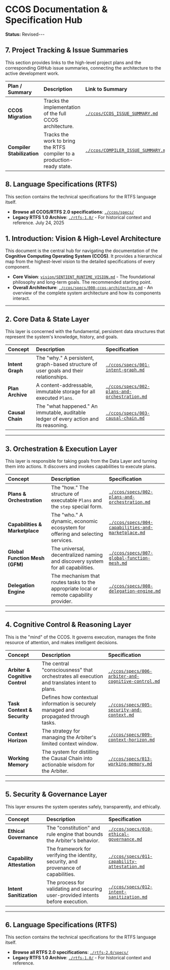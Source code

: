 # CCOS Documentation & Specification Hub

**Status:** Revised---

## 7. Project Tracking & Issue Summaries

This section provides links to the high-level project plans and the corresponding GitHub issue summaries, connecting the architecture to the active development work.

| Plan / Summary | Description | Link to Summary | Link to Plan |
| :--- | :--- | :--- | :--- |
| **CCOS Migration** | Tracks the implementation of the full CCOS architecture. | [`./ccos/CCOS_ISSUE_SUMMARY.md`](./ccos/CCOS_ISSUE_SUMMARY.md) | [`./archive/ccos/CCOS_MIGRATION_TRACKER.md`](./archive/ccos/CCOS_MIGRATION_TRACKER.md) |
| **Compiler Stabilization** | Tracks the work to bring the RTFS compiler to a production-ready state. | [`./ccos/COMPILER_ISSUE_SUMMARY.md`](./ccos/COMPILER_ISSUE_SUMMARY.md) | [`./ccos/COMPILER_COMPLETION_PLAN.md`](./ccos/COMPILER_COMPLETION_PLAN.md) |

## 8. Language Specifications (RTFS)

This section contains the technical specifications for the RTFS language itself.

-   **Browse all CCOS/RTFS 2.0 specifications**: [`./ccos/specs/`](./ccos/specs/)
-   **Legacy RTFS 1.0 Archive**: [`./rtfs-1.0/`](./rtfs-1.0/) - For historical context and reference. July 24, 2025

## 1. Introduction: Vision & High-Level Architecture

This document is the central hub for navigating the documentation of the **Cognitive Computing Operating System (CCOS)**. It provides a hierarchical map from the highest-level vision to the detailed specifications of every component.

-   **Core Vision**: [`vision/SENTIENT_RUNTIME_VISION.md`](./vision/SENTIENT_RUNTIME_VISION.md) - The foundational philosophy and long-term goals. The recommended starting point.
-   **Overall Architecture**: [`./ccos/specs/000-ccos-architecture.md`](./ccos/specs/000-ccos-architecture.md) - An overview of the complete system architecture and how its components interact.

---

## 2. Core Data & State Layer

This layer is concerned with the fundamental, persistent data structures that represent the system's knowledge, history, and goals.

| Concept | Description | Specification |
| :--- | :--- | :--- |
| **Intent Graph** | The "why." A persistent, graph-based structure of user goals and their relationships. | [`./ccos/specs/001-intent-graph.md`](./ccos/specs/001-intent-graph.md) |
| **Plan Archive** | A content-addressable, immutable storage for all executed `Plans`. | [`./ccos/specs/002-plans-and-orchestration.md`](./ccos/specs/002-plans-and-orchestration.md) |
| **Causal Chain** | The "what happened." An immutable, auditable ledger of every action and its reasoning. | [`./ccos/specs/003-causal-chain.md`](./ccos/specs/003-causal-chain.md) |

---

## 3. Orchestration & Execution Layer

This layer is responsible for taking goals from the Data Layer and turning them into actions. It discovers and invokes capabilities to execute plans.

| Concept | Description | Specification |
| :--- | :--- | :--- |
| **Plans & Orchestration** | The "how." The structure of executable `Plans` and the `step` special form. | [`./ccos/specs/002-plans-and-orchestration.md`](./ccos/specs/002-plans-and-orchestration.md) |
| **Capabilities & Marketplace** | The "who." A dynamic, economic ecosystem for offering and selecting services. | [`./ccos/specs/004-capabilities-and-marketplace.md`](./ccos/specs/004-capabilities-and-marketplace.md) |
| **Global Function Mesh (GFM)** | The universal, decentralized naming and discovery system for all capabilities. | [`./ccos/specs/007-global-function-mesh.md`](./ccos/specs/007-global-function-mesh.md) |
| **Delegation Engine** | The mechanism that routes tasks to the appropriate local or remote capability provider. | [`./ccos/specs/008-delegation-engine.md`](./ccos/specs/008-delegation-engine.md) |

---

## 4. Cognitive Control & Reasoning Layer

This is the "mind" of the CCOS. It governs execution, manages the finite resource of attention, and makes intelligent decisions.

| Concept | Description | Specification |
| :--- | :--- | :--- |
| **Arbiter & Cognitive Control** | The central "consciousness" that orchestrates all execution and translates intent to plans. | [`./ccos/specs/006-arbiter-and-cognitive-control.md`](./ccos/specs/006-arbiter-and-cognitive-control.md) |
| **Task Context & Security** | Defines how contextual information is securely managed and propagated through tasks. | [`./ccos/specs/005-security-and-context.md`](./ccos/specs/005-security-and-context.md) |
| **Context Horizon** | The strategy for managing the Arbiter's limited context window. | [`./ccos/specs/009-context-horizon.md`](./ccos/specs/009-context-horizon.md) |
| **Working Memory** | The system for distilling the Causal Chain into actionable wisdom for the Arbiter. | [`./ccos/specs/013-working-memory.md`](./ccos/specs/013-working-memory.md) |

---

## 5. Security & Governance Layer

This layer ensures the system operates safely, transparently, and ethically.

| Concept | Description | Specification |
| :--- | :--- | :--- |
| **Ethical Governance** | The "constitution" and rule engine that bounds the Arbiter's behavior. | [`./ccos/specs/010-ethical-governance.md`](./ccos/specs/010-ethical-governance.md) |
| **Capability Attestation** | The framework for verifying the identity, security, and provenance of capabilities. | [`./ccos/specs/011-capability-attestation.md`](./ccos/specs/011-capability-attestation.md) |
| **Intent Sanitization** | The process for validating and securing user-provided intents before execution. | [`./ccos/specs/012-intent-sanitization.md`](./ccos/specs/012-intent-sanitization.md) |

---

## 6. Language Specifications (RTFS)

This section contains the technical specifications for the RTFS language itself.

-   **Browse all RTFS 2.0 specifications**: [`./rtfs-2.0/specs/`](./rtfs-2.0/specs/)
-   **Legacy RTFS 1.0 Archive**: [`./rtfs-1.0/`](./rtfs-1.0/) - For historical context and reference.
